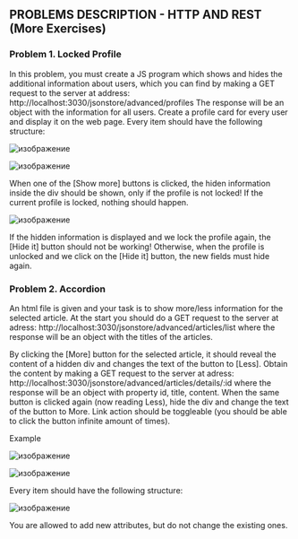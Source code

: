 ## PROBLEMS DESCRIPTION - HTTP AND REST (More Exercises)


### Problem 1.	Locked Profile

In this problem, you must create a JS program which shows and hides the additional information about users, which you can find by making a GET request to the server at address: http://localhost:3030/jsonstore/advanced/profiles
The response will be an object with the information for all users. Create a profile card for every user and display it on the web page. Every item should have the following structure:

![изображение](https://user-images.githubusercontent.com/82647282/230499039-2b3e533a-5b9b-4dad-ad32-2b5ce7576c17.png)

![изображение](https://user-images.githubusercontent.com/82647282/230499057-35358199-0164-4525-95c4-05e969e9f96d.png)

When one of the [Show more] buttons is clicked, the hiden information inside the div should be shown, only if the profile is not locked! If the current profile is locked, nothing should happen.

![изображение](https://user-images.githubusercontent.com/82647282/230499110-6ac97c85-7cb1-43bc-9d4c-6a93e4149b06.png)

If the hidden information is displayed and we lock the profile again, the [Hide it] button should not be working! Otherwise, when the profile is unlocked and we click on the [Hide it] button, the new fields must hide again.

### Problem 2.	Accordion

An html file is given and your task is to show more/less information for the selected article. At the start you should do a GET request to the server at adress: http://localhost:3030/jsonstore/advanced/articles/list where the response will be an object with the titles of the articles.

By clicking the [More] button for the selected article, it should reveal the content of a hidden div and changes the text of the button to [Less]. Obtain the content by making a GET request to the server at adress: http://localhost:3030/jsonstore/advanced/articles/details/:id where the response will be an object with property id, title, content. When the same button is clicked again (now reading Less), hide the div and change the text of the button to More. Link action should be toggleable (you should be able to click the button infinite amount of times). 

Example 

![изображение](https://user-images.githubusercontent.com/82647282/230499329-77a7bc72-bbc4-4e0e-a3ed-603eba939153.png)

![изображение](https://user-images.githubusercontent.com/82647282/230499338-701b2c0e-3dbf-4241-9427-9089808c3018.png)

Every item should have the following structure:

![изображение](https://user-images.githubusercontent.com/82647282/230499367-bfe2d671-07d4-4cb0-b3d5-2bdd4cb280c4.png)

You are allowed to add new attributes, but do not change the existing ones.